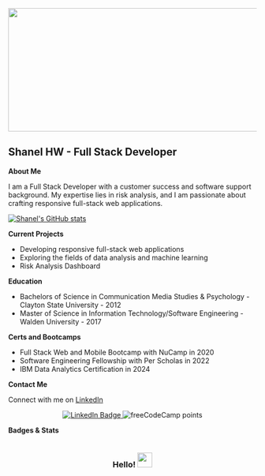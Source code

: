 <div id="banner" align="center">
    <img src="https://media.giphy.com/media/L1R1tvI9svkIWwpVYr/giphy.gif" width="950" height="250" />
</div>

<h2>Shanel HW - Full Stack Developer</h2>

<p><strong>About Me</strong></p>
<p>I am a Full Stack Developer with a customer success and software support background. My expertise lies in risk analysis, and I am passionate about crafting responsive full-stack web applications.</p>

[![Shanel's GitHub stats](https://github-readme-stats.vercel.app/api?username=shanelhw)](https://github.com/anuraghazra/github-readme-stats)

<p><strong>Current Projects</strong></p>
<ul>
    <li>Developing responsive full-stack web applications</li>
    <li>Exploring the fields of data analysis and machine learning</li>
    <li>Risk Analysis Dashboard</li>
</ul>

<p><strong>Education</strong></p>
<ul>
    <li>Bachelors of Science in Communication Media Studies & Psychology - Clayton State University - 2012 </li>
    <li>Master of Science in Information Technology/Software Engineering - Walden University - 2017 </li>
</ul>
<p><strong>Certs and Bootcamps</strong></p>
<ul>
    <li>Full Stack Web and Mobile Bootcamp with NuCamp in 2020</li>
    <li>Software Engineering Fellowship with Per Scholas in 2022</li>
    <li>IBM Data Analytics Certification in 2024</li>
</ul>

<p><strong>Contact Me</strong></p>
<p>Connect with me on <a href="https://linkedin.com/in/shanel">LinkedIn</a></p>

<div align="center">
    <a href="https://linkedin.com/in/shanel">
        <img src="https://img.shields.io/badge/LinkedIn-blue?style=for-the-badge&logo=linkedin&logoColor=white" alt="LinkedIn Badge"/>
    </a>
    <img alt="freeCodeCamp points" src="https://img.shields.io/freecodecamp/points/shanelatl">
</div>

<p><strong>Badges & Stats</strong></p>

<div align="center">
    <img src="https://komarev.com/ghpvc/?username=shanelhw&style=flat-square&color=blue" alt=""/>
    <h3>Hello! <img src="https://media.giphy.com/media/mTpY1GAXRAspZTpeBn/giphy.gif" width="30px"/></h3>
</div>
